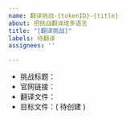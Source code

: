 ```yaml
---
name: 翻译挑战-{tokenID}-{title}
about: 把挑战翻译成多语言
title: "[翻译挑战]"
labels: 待翻译
assignees: ''

---
```


- 挑战标题：
- 官网链接：
- 翻译文件：
- 目标文件：( 待创建 )
